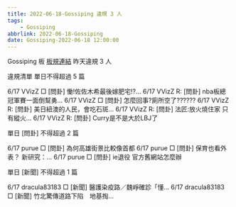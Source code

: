 ```yaml
---
title: 2022-06-18-Gossiping 違規 3 人
tags:
    - Gossiping
abbrlink: 2022-06-18-Gossiping
date: Gossiping-2022-06-18 12:00:00
---
```

Gossiping 板 [板規連結](https://www.ptt.cc/bbs/Gossiping/M.1637425085.A.07D.html)
昨天違規 3 人
<!-- more -->

違規清單
單日不得超過 5 篇

6/17 VVizZ □ [問卦] 慟!佐佐木希最後嫁肥宅!?…
6/17 VVizZ R: [問卦] nba板總冠軍賽一面倒幫勇…
6/17 VVizZ □ [問卦] 怎麼回事?廁所空了??????
6/17 VVizZ R: [問卦] 美日紐澳的人民，會吃石斑…
6/17 VVizZ R: [問卦] 法匠:放火燒住家 只有縱火…
6/17 VVizZ R: [問卦] Curry是不是大於LBJ了

單日 [問卦] 不得超過 2 篇

6/17 purue □ [問卦] 為何高雄街景比較像首都
6/17 purue □ [問卦] 保育也看外表？ 新研究：…
6/17 purue □ [問卦] ie退役 官方舊網站怎麼辦

單日 [新聞] 不得超過 1 篇

6/17 dracula83183 □ [新聞] 醫護染疫路／魏崢確診「懂…
6/17 dracula83183 □ [新聞] 竹北驚傳道路下陷　地基掏…